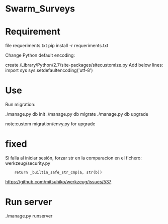 Swarm_Surveys
=================


Requirement
=================
file requeriments.txt
pip install -r requeriments.txt



Change Python default encoding:

create /Library/Python/2.7/site-packages/sitecustomize.py
Add below lines: 
import sys
sys.setdefaultencoding('utf-8')

Use
===
Run migration:

./manage.py db init
./manage.py db migrate
./manage.py db upgrade

note:custom migration/envy.py for upgrade


fixed
=====

Si falla al iniciar sesión, forzar str en la comparacion en el fichero: werkzeug/security.py


        return _builtin_safe_str_cmp(a, str(b))

        
https://github.com/mitsuhiko/werkzeug/issues/537

Run server 
==========
./manage.py runserver
